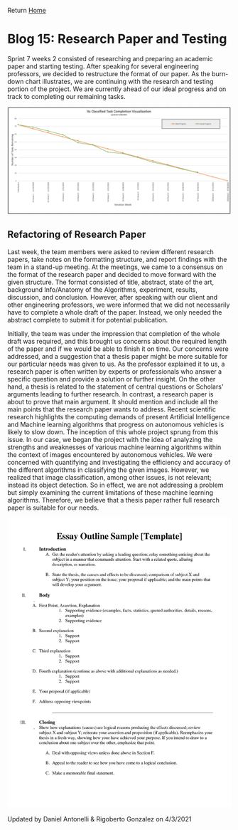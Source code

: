 Return [Home](index.md)

# Blog 15: Research Paper and Testing

Sprint 7 weeks 2 consisted of researching and preparing an academic paper and starting testing. After speaking for
several engineering professors, we decided to restructure the format of our paper. As the burn-down chart illustrates,
we are continuing with the research and testing portion of the project. We are currently ahead of our ideal progress and
on track to completing our remaining tasks.

![Burndown_Chart](./images/blog15/burn_down_chart.png)

## Refactoring of Research Paper

Last week, the team members were asked to review different research papers, take notes on the formatting structure, and
report findings with the team in a stand-up meeting. At the meetings, we came to a consensus on the format of the
research paper and decided to move forward with the given structure. The format consisted of title, abstract, state of
the art, background Info/Anatomy of the Algorithms, experiment, results, discussion, and conclusion. However, after
speaking with our client and other engineering professors, we were informed that we did not necessarily have to complete
a whole draft of the paper. Instead, we only needed the abstract complete to submit it for potential publication.

Initially, the team was under the impression that completion of the whole draft was required, and this brought us
concerns about the required length of the paper and if we would be able to finish it on time. Our concerns were
addressed, and a suggestion that a thesis paper might be more suitable for our particular needs was given to us. As the
professor explained it to us, a research paper is often written by experts or professionals who answer a specific
question and provide a solution or further insight. On the other hand, a thesis is related to the statement of central
questions or Scholars' arguments leading to further research. In contrast, a research paper is about to prove that main
argument. It should mention and include all the main points that the research paper wants to address. Recent scientific
research highlights the computing demands of present Artificial Intelligence and Machine learning algorithms that progress
on autonomous vehicles is likely to slow down. The inception of this whole project sprung from this issue. In our
case, we began the project with the idea of analyzing the strengths and weaknesses of various machine learning
algorithms within the context of images encountered by autonomous vehicles. We were concerned with quantifying and
investigating the efficiency and accuracy of the different algorithms in classifying the given images. However, we
realized that image classification, among other issues, is not relevant; instead its object detection. So in
effect, we are not addressing a problem but simply examining the current limitations of these machine learning
algorithms. Therefore, we believe that a thesis paper rather full research paper is suitable for our needs.

![Thesis_OutLine](./images/blog15/thesis.png)

Updated by Daniel Antonelli & Rigoberto Gonzalez on 4/3/2021
